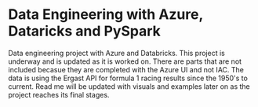 # Data Engineering with Azure, Dataricks and PySpark
Data engineering project with Azure and Databricks. This project is underway and is updated as it is worked on. There are parts that are not included becasue they are completed with the Azure UI and not IAC. The data is using the Ergast API for formula 1 racing results since the 1950's to current.
Read me will be updated with visuals and examples later on as the project reaches its final stages.
